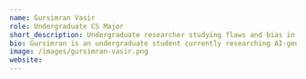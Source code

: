 ```yaml
---
name: Gursimran Vasir
role: Undergraduate CS Major
short_description: Undergraduate researcher studying flaws and bias in AI-generated images, aiming to improve transparency and accountability.
bio: Gursimran is an undergraduate student currently researching AI-generated image flaws and bias detection. Her work involves developing a system that allows users to evaluate and categorize visual outputs based on defined flaws and biases, with the goal of improving transparency and accountability in AI image generation.
image: /images/gursimran-vasir.png
website: 
---
```

